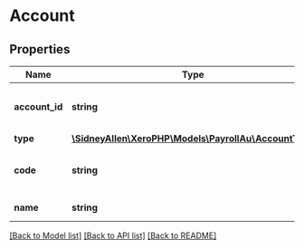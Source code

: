# Account

## Properties
Name | Type | Description | Notes
------------ | ------------- | ------------- | -------------
**account_id** | **string** | Xero identifier for accounts | [optional] 
**type** | [**\SidneyAllen\XeroPHP\Models\PayrollAu\AccountType**](AccountType.md) |  | [optional] 
**code** | **string** | Customer defined account code | [optional] 
**name** | **string** | Name of account | [optional] 

[[Back to Model list]](../README.md#documentation-for-models) [[Back to API list]](../README.md#documentation-for-api-endpoints) [[Back to README]](../README.md)


